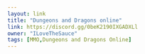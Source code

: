 ```yaml
---
layout: link
title: "Dungeons and Dragons online"
link: https://discord.gg/0beK2190IXGADXLl
owner: "ILoveTheSauce"
tags: [MMO,Dungeons and Dragons Online]
---
```


